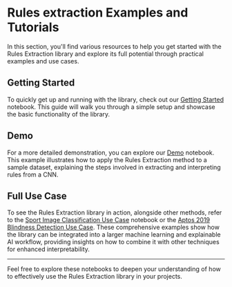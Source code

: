# Rules extraction Examples and Tutorials

In this section, you'll find various resources to help you get started with the Rules Extraction library and explore its full potential through practical examples and use cases.

## Getting Started

To quickly get up and running with the library, check out our [Getting Started](../../notebooks.md#rules-extraction) notebook. This guide will walk you through a simple setup and showcase the basic functionality of the library.

## Demo

For a more detailed demonstration, you can explore our [Demo](../../notebooks.md#rules-extraction) notebook. This example illustrates how to apply the Rules Extraction method to a sample dataset, explaining the steps involved in extracting and interpreting rules from a CNN.

## Full Use Case

To see the Rules Extraction library in action, alongside other methods, refer to the [Sport Image Classification Use Case](../../notebooks.md#sport-image-classification) notebook or the [Aptos 2019 Blindness Detection Use Case](../../notebooks.md#aptos-2019-blindness-detection). These comprehensive examples show how the library can be integrated into a larger machine learning and explainable AI workflow, providing insights on how to combine it with other techniques for enhanced interpretability.

---

Feel free to explore these notebooks to deepen your understanding of how to effectively use the Rules Extraction library in your projects.
